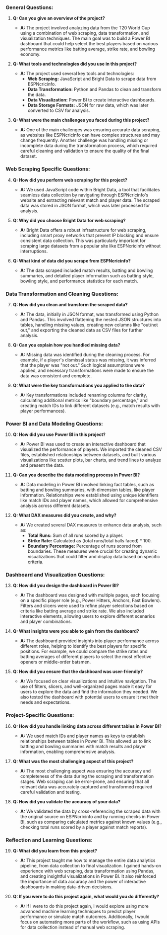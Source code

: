 
### **General Questions:**

1. **Q: Can you give an overview of the project?**
    - **A:** The project involved analyzing data from the T20 World Cup using a combination of web scraping, data transformation, and visualization techniques. The main goal was to build a Power BI dashboard that could help select the best players based on various performance metrics like batting average, strike rate, and bowling economy.

2. **Q: What tools and technologies did you use in this project?**
    - **A:** The project used several key tools and technologies:
        - **Web Scraping:** JavaScript and Bright Data to scrape data from ESPNcricinfo.
        - **Data Transformation:** Python and Pandas to clean and transform the data.
        - **Data Visualization:** Power BI to create interactive dashboards.
        - **Data Storage Formats:** JSON for raw data, which was later converted to CSV for analysis.

3. **Q: What were the main challenges you faced during this project?**
    - **A:** One of the main challenges was ensuring accurate data scraping, as websites like ESPNcricinfo can have complex structures and may change frequently. Another challenge was handling missing or incomplete data during the transformation process, which required careful cleaning and validation to ensure the quality of the final dataset.

### **Web Scraping Specific Questions:**

4. **Q: How did you perform web scraping for this project?**
    - **A:** We used JavaScript code within Bright Data, a tool that facilitates seamless data collection by navigating through ESPNcricinfo's website and extracting relevant match and player data. The scraped data was stored in JSON format, which was later processed for analysis.

5. **Q: Why did you choose Bright Data for web scraping?**
    - **A:** Bright Data offers a robust infrastructure for web scraping, including smart proxy networks that prevent IP blocking and ensure consistent data collection. This was particularly important for scraping large datasets from a popular site like ESPNcricinfo without interruptions.

6. **Q: What kind of data did you scrape from ESPNcricinfo?**
    - **A:** The data scraped included match results, batting and bowling summaries, and detailed player information such as batting style, bowling style, and performance statistics for each match.

### **Data Transformation and Cleaning Questions:**

7. **Q: How did you clean and transform the scraped data?**
    - **A:** The data, initially in JSON format, was transformed using Python and Pandas. This involved flattening the nested JSON structures into tables, handling missing values, creating new columns like "out/not out," and exporting the cleaned data as CSV files for further analysis.

8. **Q: Can you explain how you handled missing data?**
    - **A:** Missing data was identified during the cleaning process. For example, if a player's dismissal status was missing, it was inferred that the player was "not out." Such logical assumptions were applied, and necessary transformations were made to ensure the data was consistent and complete.

9. **Q: What were the key transformations you applied to the data?**
    - **A:** Key transformations included renaming columns for clarity, calculating additional metrics like "boundary percentage," and creating match IDs to link different datasets (e.g., match results with player performances).

### **Power BI and Data Modeling Questions:**

10. **Q: How did you use Power BI in this project?**
    - **A:** Power BI was used to create an interactive dashboard that visualized the performance of players. We imported the cleaned CSV files, established relationships between datasets, and built various visualizations like scatter plots, bar charts, and trend lines to analyze and present the data.

11. **Q: Can you describe the data modeling process in Power BI?**
    - **A:** Data modeling in Power BI involved linking fact tables, such as batting and bowling summaries, with dimension tables, like player information. Relationships were established using unique identifiers like match IDs and player names, which allowed for comprehensive analysis across different datasets.

12. **Q: What DAX measures did you create, and why?**
    - **A:** We created several DAX measures to enhance data analysis, such as:
        - **Total Runs:** Sum of all runs scored by a player.
        - **Strike Rate:** Calculated as (total runs/total balls faced) * 100.
        - **Boundary Percentage:** Percentage of runs scored from boundaries.
          These measures were crucial for creating dynamic visualizations that could filter and display data based on specific criteria.

### **Dashboard and Visualization Questions:**

13. **Q: How did you design the dashboard in Power BI?**
    - **A:** The dashboard was designed with multiple pages, each focusing on a specific player role (e.g., Power Hitters, Anchors, Fast Bowlers). Filters and slicers were used to refine player selections based on criteria like batting average and strike rate. We also included interactive elements, allowing users to explore different scenarios and player combinations.

14. **Q: What insights were you able to gain from the dashboard?**
    - **A:** The dashboard provided insights into player performance across different roles, helping to identify the best players for specific positions. For example, we could compare the strike rates and batting averages of different players to select the most effective openers or middle-order batsmen.

15. **Q: How did you ensure that the dashboard was user-friendly?**
    - **A:** We focused on clear visualizations and intuitive navigation. The use of filters, slicers, and well-organized pages made it easy for users to explore the data and find the information they needed. We also tested the dashboard with potential users to ensure it met their needs and expectations.

### **Project-Specific Questions:**

16. **Q: How did you handle linking data across different tables in Power BI?**
    - **A:** We used match IDs and player names as keys to establish relationships between tables in Power BI. This allowed us to link batting and bowling summaries with match results and player information, enabling comprehensive analysis.

17. **Q: What was the most challenging aspect of this project?**
    - **A:** The most challenging aspect was ensuring the accuracy and completeness of the data during the scraping and transformation stages. Web scraping can be error-prone, and ensuring that all relevant data was accurately captured and transformed required careful validation and testing.

18. **Q: How did you validate the accuracy of your data?**
    - **A:** We validated the data by cross-referencing the scraped data with the original source on ESPNcricinfo and by running checks in Power BI, such as comparing calculated metrics against known values (e.g., checking total runs scored by a player against match reports).

### **Reflection and Learning Questions:**

19. **Q: What did you learn from this project?**
    - **A:** This project taught me how to manage the entire data analytics pipeline, from data collection to final visualization. I gained hands-on experience with web scraping, data transformation using Pandas, and creating insightful visualizations in Power BI. It also reinforced the importance of data accuracy and the power of interactive dashboards in making data-driven decisions.

20. **Q: If you were to do this project again, what would you do differently?**
    - **A:** If I were to do this project again, I would explore using more advanced machine learning techniques to predict player performance or simulate match outcomes. Additionally, I would focus on automating more parts of the workflow, such as using APIs for data collection instead of manual web scraping.

